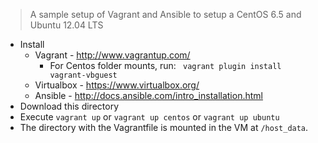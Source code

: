 > A sample setup of Vagrant and Ansible to setup a CentOS 6.5 and Ubuntu 12.04 LTS

- Install
  - Vagrant - http://www.vagrantup.com/
    - For Centos folder mounts, run: ` vagrant plugin install vagrant-vbguest`
  - Virtualbox - https://www.virtualbox.org/
  - Ansible - http://docs.ansible.com/intro_installation.html
- Download this directory 
- Execute `vagrant up` or `vagrant up centos` or `vagrant up ubuntu`
- The directory with the Vagrantfile  is mounted in the VM at `/host_data`.
